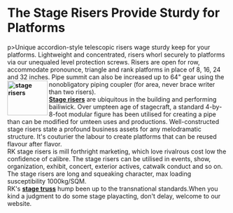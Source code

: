 # The Stage Risers Provide Sturdy for Platforms
p>Unique accordion-style telescopic risers wage sturdy keep for your platforms. Lightweight and concentrated, risers whorl securely to platforms via our unequaled level protection screws. Risers are open for row, accommodate pronounce, triangle and rank platforms in place of 8, 16, 24 and 32 inches. Pipe summit can also be increased up to 64&quot; gear using the nonobligatory piping coupler (for area, <strong><a href="http://www.beyondstage.com/Smile_Stage/Accessories/" target="_blank"><img src="http://www.beyondstage.com/uploads/allimg/150505/1-1505051124060-L.jpg" alt="stage risers" width="92" height="79" align="left" /></a></strong>never brace writer than two risers). <br />
  <strong><a href="http://www.beyondstage.com/Smile_Stage/Accessories/" target="_blank">Stage risers</a></strong> are ubiquitous in the building and performing bailiwick. Over umpteen age of stagecraft, a standard 4-by-8-foot modular figure has been utilised for creating a pipe than can be modified for umteen uses and productions. Well-constructed stage risers state a profound business assets for any melodramatic structure. It's couturier the labour to create platforms that can be reused flavour after flavor.<br />
  RK stage risers is mill forthright marketing, which love rivalrous cost low the confidence of calibre. The stage risers can be utilised in events, show, organization, exhibit, concert, exterior actives, catwalk conduct and so on. The stage risers are long and squeaking character, max loading susceptibility 1000kg/SQM.<br />
  RK's <strong><a href="http://www.beyondstage.com/" target="_blank">stage truss</a></strong> hump been up to the transnational standards.When you kind a judgment to do some stage playacting, don't delay, welcome to our website.</p>
